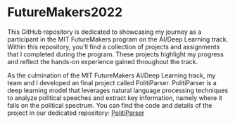 # FutureMakers2022
This GitHub repository is dedicated to showcasing my journey as a participant in the MIT FutureMakers program on the AI/Deep Learning track. Within this repository, you'll find a collection of projects and assignments that I completed during the program. These projects highlight my progress and reflect the hands-on experience gained throughout the track.

As the culmination of the MIT FutureMakers AI/Deep Learning track, my team and I developed an final project called PolitiParser. PolitiParser is a deep learning model that leverages natural language processing techniques to analyze political speeches and extract key information, namely where it falls on the political spectrum. You can find the code and details of the project in our dedicated repository: [PolitiParser]([url](https://github.com/FutureMakers2022Team13/PolitiParser)https://github.com/FutureMakers2022Team13/PolitiParser)
